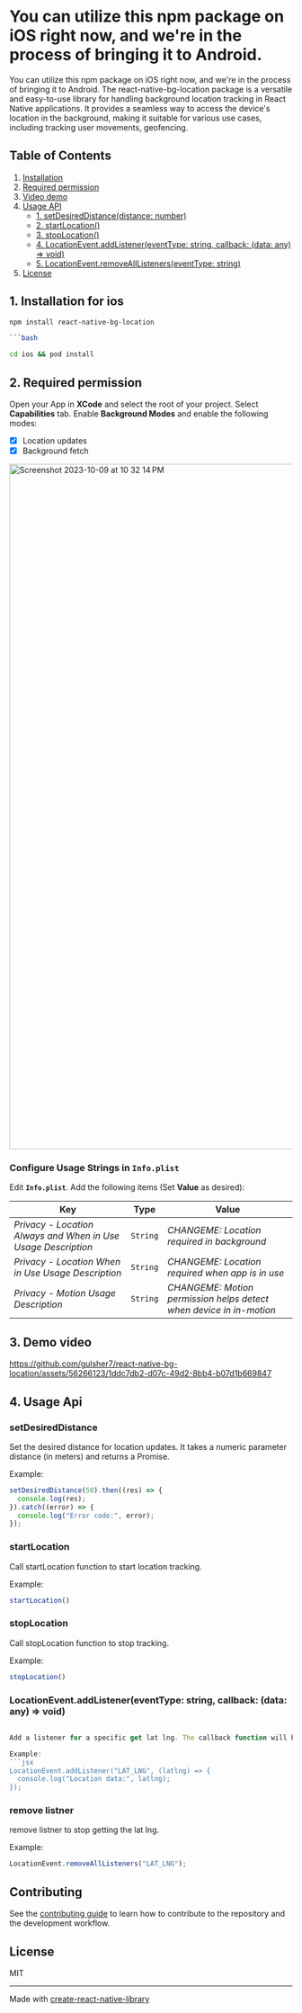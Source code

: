 # You can utilize this npm package on iOS right now, and we're in the process of bringing it to Android.

You can utilize this npm package on iOS right now, and we're in the process of bringing it to Android.
The react-native-bg-location package is a versatile and easy-to-use library for handling background location tracking in React Native applications. It provides a seamless way to access the device's location in the background, making it suitable for various use cases, including tracking user movements, geofencing.

## Table of Contents

1. [Installation](#installation)
2. [Required permission](#permissions)
3. [Video demo](#videodemo)
4. [Usage API](#api)
    - [1. setDesiredDistance(distance: number)](#1-setDesiredDistance)
    - [2. startLocation()](#2-startLocation)
    - [3. stopLocation()](#3-stopLocation)
    - [4. LocationEvent.addListener(eventType: string, callback: (data: any) => void)](#4-LocationEvent.addListener)
    - [5. LocationEvent.removeAllListeners(eventType: string)](#5-LocationEvent.removeAllListeners)
6. [License](#license)
   

## 1. Installation for ios 

```sh
npm install react-native-bg-location

```bash

cd ios && pod install

```

## 2. Required permission

Open your App in **XCode** and select the root of your project.  Select **Capabilities** tab.  Enable **Background Modes** and enable the following modes:

- [x] Location updates
- [x] Background fetch

<img width="1219" alt="Screenshot 2023-10-09 at 10 32 14 PM" src="https://github.com/gulsher7/react-native-bg-location/assets/56266123/4c98333f-6992-466d-bab2-c66116d49822">

### Configure Usage Strings in `Info.plist`

Edit **`Info.plist`**.  Add the following items (Set **Value** as desired):

| Key | Type | Value |
|-----|-------|-------------|
| *Privacy - Location Always and When in Use Usage Description* | `String` | *CHANGEME: Location required in background* |
| *Privacy - Location When in Use Usage Description* | `String` | *CHANGEME: Location required when app is in use* |
| *Privacy - Motion Usage Description* | `String` | *CHANGEME: Motion permission helps detect when device in in-motion* |


## 3. Demo video 

https://github.com/gulsher7/react-native-bg-location/assets/56266123/1ddc7db2-d07c-49d2-8bb4-b07d1b669847

## 4. Usage Api 


### setDesiredDistance

Set the desired distance for location updates. It takes a numeric parameter distance (in meters) and returns a Promise.

Example: 
```jsx
setDesiredDistance(50).then((res) => {
  console.log(res);
}).catch((error) => {
  console.log("Error code:", error);
});
```

### startLocation

Call startLocation function to start location tracking.

Example: 
```jsx
startLocation()
```

### stopLocation

Call stopLocation function to stop tracking.

Example: 
```jsx
stopLocation()
```

### LocationEvent.addListener(eventType: string, callback: (data: any) => void)

```jsx

Add a listener for a specific get lat lng. The callback function will be called whenever the location changed.

Example: 
```jsx
LocationEvent.addListener("LAT_LNG", (latlng) => {
  console.log("Location data:", latlng);
});
```

### remove listner

remove listner to stop getting the lat lng.

Example: 
```jsx
LocationEvent.removeAllListeners("LAT_LNG");
```


## Contributing

See the [contributing guide](CONTRIBUTING.md) to learn how to contribute to the repository and the development workflow.

## License

MIT

---

Made with [create-react-native-library](https://github.com/callstack/react-native-builder-bob)
